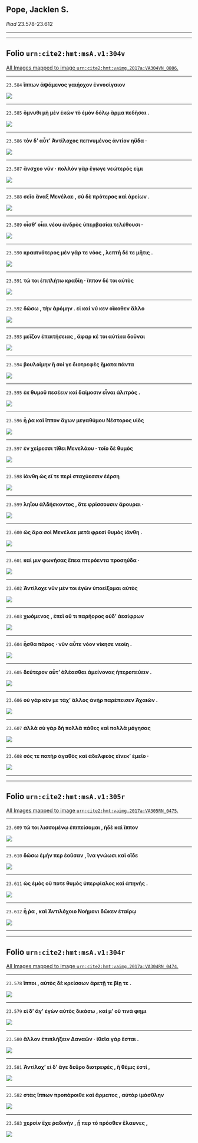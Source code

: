## Pope, Jacklen S.

*Iliad* 23.578-23.612

---

---

## **Folio `urn:cite2:hmt:msA.v1:304v`**



[All Images mapped to image `urn:cite2:hmt:vaimg.2017a:VA304VN_0806`.](http://www.homermultitext.org/ict2/index.html?urn=urn:cite2:hmt:vaimg.2017a:VA304VN_0806@0.4810,0.2455,0.3557,0.02490&urn=urn:cite2:hmt:vaimg.2017a:VA304VN_0806@0.4842,0.2707,0.4046,0.02213&urn=urn:cite2:hmt:vaimg.2017a:VA304VN_0806@0.4790,0.2916,0.3871,0.02089&urn=urn:cite2:hmt:vaimg.2017a:VA304VN_0806@0.4842,0.3077,0.3762,0.02310&urn=urn:cite2:hmt:vaimg.2017a:VA304VN_0806@0.4838,0.3282,0.3976,0.02033&urn=urn:cite2:hmt:vaimg.2017a:VA304VN_0806@0.4858,0.3469,0.3803,0.01826&urn=urn:cite2:hmt:vaimg.2017a:VA304VN_0806@0.4867,0.3629,0.4005,0.02324&urn=urn:cite2:hmt:vaimg.2017a:VA304VN_0806@0.4777,0.3837,0.3758,0.02227&urn=urn:cite2:hmt:vaimg.2017a:VA304VN_0806@0.4772,0.4036,0.3931,0.02061&urn=urn:cite2:hmt:vaimg.2017a:VA304VN_0806@0.4772,0.4036,0.3931,0.02061&urn=urn:cite2:hmt:vaimg.2017a:VA304VN_0806@0.4832,0.4437,0.3996,0.02033&urn=urn:cite2:hmt:vaimg.2017a:VA304VN_0806@0.4772,0.4603,0.3981,0.02144&urn=urn:cite2:hmt:vaimg.2017a:VA304VN_0806@0.4794,0.4813,0.3721,0.02061&urn=urn:cite2:hmt:vaimg.2017a:VA304VN_0806@0.4803,0.5011,0.3651,0.02130&urn=urn:cite2:hmt:vaimg.2017a:VA304VN_0806@0.4770,0.5207,0.3180,0.02310&urn=urn:cite2:hmt:vaimg.2017a:VA304VN_0806@0.4784,0.5401,0.3893,0.01950&urn=urn:cite2:hmt:vaimg.2017a:VA304VN_0806@0.4821,0.5582,0.3795,0.01964&urn=urn:cite2:hmt:vaimg.2017a:VA304VN_0806@0.4812,0.5750,0.4020,0.02241&urn=urn:cite2:hmt:vaimg.2017a:VA304VN_0806@0.4783,0.5961,0.3992,0.02116&urn=urn:cite2:hmt:vaimg.2017a:VA304VN_0806@0.4729,0.6154,0.4033,0.02324&urn=urn:cite2:hmt:vaimg.2017a:VA304VN_0806@0.4840,0.6347,0.3723,0.01826&urn=urn:cite2:hmt:vaimg.2017a:VA304VN_0806@0.4733,0.6510,0.4105,0.02310&urn=urn:cite2:hmt:vaimg.2017a:VA304VN_0806@0.4707,0.6730,0.4300,0.02006&urn=urn:cite2:hmt:vaimg.2017a:VA304VN_0806@0.4770,0.6880,0.4167,0.02337&urn=urn:cite2:hmt:vaimg.2017a:VA304VN_0806@0.4819,0.7076,0.3970,0.02960)

---- 

 `23.584`  **ἵππων ἁψάμενος γαιήοχον ἐννοσίγαιον** 

 <a href="http://www.homermultitext.org/ict2/index.html?urn=urn:cite2:hmt:vaimg.2017a:VA304VN_0806@0.4810,0.2455,0.3557,0.02490"><img src="http://beta.hpcc.uh.edu/scs/image/500/500/urn:cite2:hmt:vaimg.2017a:VA304VN_0806@0.4810,0.2455,0.3557,0.02490"/></a> 

---- 

 `23.585`  **ὄμνυθι μὴ μὲν ἑκὼν τὸ ἐμὸν δόλῳ ἅρμα πεδῆσαι .** 

 <a href="http://www.homermultitext.org/ict2/index.html?urn=urn:cite2:hmt:vaimg.2017a:VA304VN_0806@0.4842,0.2707,0.4046,0.02213"><img src="http://beta.hpcc.uh.edu/scs/image/500/500/urn:cite2:hmt:vaimg.2017a:VA304VN_0806@0.4842,0.2707,0.4046,0.02213"/></a> 

---- 

 `23.586`  **τὸν δʼ αὖτʼ Ἀντίλοχος πεπνυμένος ἀντίον ηὔδα ·** 

 <a href="http://www.homermultitext.org/ict2/index.html?urn=urn:cite2:hmt:vaimg.2017a:VA304VN_0806@0.4790,0.2916,0.3871,0.02089"><img src="http://beta.hpcc.uh.edu/scs/image/500/500/urn:cite2:hmt:vaimg.2017a:VA304VN_0806@0.4790,0.2916,0.3871,0.02089"/></a> 

---- 

 `23.587`  **ἄνσχεο νῦν · πολλὸν γὰρ ἔγωγε νεώτερός εἰμι** 

 <a href="http://www.homermultitext.org/ict2/index.html?urn=urn:cite2:hmt:vaimg.2017a:VA304VN_0806@0.4842,0.3077,0.3762,0.02310"><img src="http://beta.hpcc.uh.edu/scs/image/500/500/urn:cite2:hmt:vaimg.2017a:VA304VN_0806@0.4842,0.3077,0.3762,0.02310"/></a> 

---- 

 `23.588`  **σεῖο ἄναξ Μενέλαε , σὺ δὲ πρότερος καὶ ἀρείων .** 

 <a href="http://www.homermultitext.org/ict2/index.html?urn=urn:cite2:hmt:vaimg.2017a:VA304VN_0806@0.4838,0.3282,0.3976,0.02033"><img src="http://beta.hpcc.uh.edu/scs/image/500/500/urn:cite2:hmt:vaimg.2017a:VA304VN_0806@0.4838,0.3282,0.3976,0.02033"/></a> 

---- 

 `23.589`  **οἶσθʼ οἷαι νέου ἀνδρὸς ὑπερβασίαι τελέθουσι ·** 

 <a href="http://www.homermultitext.org/ict2/index.html?urn=urn:cite2:hmt:vaimg.2017a:VA304VN_0806@0.4858,0.3469,0.3803,0.01826"><img src="http://beta.hpcc.uh.edu/scs/image/500/500/urn:cite2:hmt:vaimg.2017a:VA304VN_0806@0.4858,0.3469,0.3803,0.01826"/></a> 

---- 

 `23.590`  **κραιπνότερος μὲν γάρ τε νόος , λεπτὴ δέ τε μῆτις .** 

 <a href="http://www.homermultitext.org/ict2/index.html?urn=urn:cite2:hmt:vaimg.2017a:VA304VN_0806@0.4867,0.3629,0.4005,0.02324"><img src="http://beta.hpcc.uh.edu/scs/image/500/500/urn:cite2:hmt:vaimg.2017a:VA304VN_0806@0.4867,0.3629,0.4005,0.02324"/></a> 

---- 

 `23.591`  **τώ τοι ἐπιτλήτω κραδίη · ἵππον δέ τοι αὐτὸς** 

 <a href="http://www.homermultitext.org/ict2/index.html?urn=urn:cite2:hmt:vaimg.2017a:VA304VN_0806@0.4777,0.3837,0.3758,0.02227"><img src="http://beta.hpcc.uh.edu/scs/image/500/500/urn:cite2:hmt:vaimg.2017a:VA304VN_0806@0.4777,0.3837,0.3758,0.02227"/></a> 

---- 

 `23.592`  **δώσω , τὴν ἀρόμην . εἰ καί νύ κεν οἴκοθεν ἄλλο** 

 <a href="http://www.homermultitext.org/ict2/index.html?urn=urn:cite2:hmt:vaimg.2017a:VA304VN_0806@0.4772,0.4036,0.3931,0.02061"><img src="http://beta.hpcc.uh.edu/scs/image/500/500/urn:cite2:hmt:vaimg.2017a:VA304VN_0806@0.4772,0.4036,0.3931,0.02061"/></a> 

---- 

 `23.593`  **μεῖζον ἐπαιτήσειας , ἄφαρ κέ τοι αὐτίκα δοῦναι** 

 <a href="http://www.homermultitext.org/ict2/index.html?urn=urn:cite2:hmt:vaimg.2017a:VA304VN_0806@0.4772,0.4036,0.3931,0.02061"><img src="http://beta.hpcc.uh.edu/scs/image/500/500/urn:cite2:hmt:vaimg.2017a:VA304VN_0806@0.4772,0.4036,0.3931,0.02061"/></a> 

---- 

 `23.594`  **βουλοίμην ἢ σοί γε διοτρεφὲς ἤματα πάντα** 

 <a href="http://www.homermultitext.org/ict2/index.html?urn=urn:cite2:hmt:vaimg.2017a:VA304VN_0806@0.4832,0.4437,0.3996,0.02033"><img src="http://beta.hpcc.uh.edu/scs/image/500/500/urn:cite2:hmt:vaimg.2017a:VA304VN_0806@0.4832,0.4437,0.3996,0.02033"/></a> 

---- 

 `23.595`  **ἐκ θυμοῦ πεσέειν καὶ δαίμοσιν εἶναι ἀλιτρός .** 

 <a href="http://www.homermultitext.org/ict2/index.html?urn=urn:cite2:hmt:vaimg.2017a:VA304VN_0806@0.4772,0.4603,0.3981,0.02144"><img src="http://beta.hpcc.uh.edu/scs/image/500/500/urn:cite2:hmt:vaimg.2017a:VA304VN_0806@0.4772,0.4603,0.3981,0.02144"/></a> 

---- 

 `23.596`  **ἦ ῥα καὶ ἵππον ἄγων μεγαθύμου Νέστορος υἱὸς** 

 <a href="http://www.homermultitext.org/ict2/index.html?urn=urn:cite2:hmt:vaimg.2017a:VA304VN_0806@0.4794,0.4813,0.3721,0.02061"><img src="http://beta.hpcc.uh.edu/scs/image/500/500/urn:cite2:hmt:vaimg.2017a:VA304VN_0806@0.4794,0.4813,0.3721,0.02061"/></a> 

---- 

 `23.597`  **ἐν χείρεσσι τίθει Μενελάου · τοῖο δὲ θυμὸς** 

 <a href="http://www.homermultitext.org/ict2/index.html?urn=urn:cite2:hmt:vaimg.2017a:VA304VN_0806@0.4803,0.5011,0.3651,0.02130"><img src="http://beta.hpcc.uh.edu/scs/image/500/500/urn:cite2:hmt:vaimg.2017a:VA304VN_0806@0.4803,0.5011,0.3651,0.02130"/></a> 

---- 

 `23.598`  **ἰάνθη ὡς εἴ τε περὶ σταχύεσσιν ἐέρση** 

 <a href="http://www.homermultitext.org/ict2/index.html?urn=urn:cite2:hmt:vaimg.2017a:VA304VN_0806@0.4770,0.5207,0.3180,0.02310"><img src="http://beta.hpcc.uh.edu/scs/image/500/500/urn:cite2:hmt:vaimg.2017a:VA304VN_0806@0.4770,0.5207,0.3180,0.02310"/></a> 

---- 

 `23.599`  **ληΐου ἀλδήσκοντος , ὅτε φρίσσουσιν ἄρουραι ·** 

 <a href="http://www.homermultitext.org/ict2/index.html?urn=urn:cite2:hmt:vaimg.2017a:VA304VN_0806@0.4784,0.5401,0.3893,0.01950"><img src="http://beta.hpcc.uh.edu/scs/image/500/500/urn:cite2:hmt:vaimg.2017a:VA304VN_0806@0.4784,0.5401,0.3893,0.01950"/></a> 

---- 

 `23.600`  **ὣς ἄρα σοὶ Μενέλαε μετὰ φρεσὶ θυμὸς ἰάνθη .** 

 <a href="http://www.homermultitext.org/ict2/index.html?urn=urn:cite2:hmt:vaimg.2017a:VA304VN_0806@0.4821,0.5582,0.3795,0.01964"><img src="http://beta.hpcc.uh.edu/scs/image/500/500/urn:cite2:hmt:vaimg.2017a:VA304VN_0806@0.4821,0.5582,0.3795,0.01964"/></a> 

---- 

 `23.601`  **καί μιν φωνήσας ἔπεα πτερόεντα προσηύδα ·** 

 <a href="http://www.homermultitext.org/ict2/index.html?urn=urn:cite2:hmt:vaimg.2017a:VA304VN_0806@0.4812,0.5750,0.4020,0.02241"><img src="http://beta.hpcc.uh.edu/scs/image/500/500/urn:cite2:hmt:vaimg.2017a:VA304VN_0806@0.4812,0.5750,0.4020,0.02241"/></a> 

---- 

 `23.602`  **Ἀντίλοχε νῦν μέν τοι ἐγὼν ὑποείξομαι αὐτὸς** 

 <a href="http://www.homermultitext.org/ict2/index.html?urn=urn:cite2:hmt:vaimg.2017a:VA304VN_0806@0.4783,0.5961,0.3992,0.02116"><img src="http://beta.hpcc.uh.edu/scs/image/500/500/urn:cite2:hmt:vaimg.2017a:VA304VN_0806@0.4783,0.5961,0.3992,0.02116"/></a> 

---- 

 `23.603`  **χωόμενος , ἐπεὶ οὔ τι παρήορος οὐδʼ ἀεσίφρων** 

 <a href="http://www.homermultitext.org/ict2/index.html?urn=urn:cite2:hmt:vaimg.2017a:VA304VN_0806@0.4729,0.6154,0.4033,0.02324"><img src="http://beta.hpcc.uh.edu/scs/image/500/500/urn:cite2:hmt:vaimg.2017a:VA304VN_0806@0.4729,0.6154,0.4033,0.02324"/></a> 

---- 

 `23.604`  **ἦσθα πάρος · νῦν αὖτε νόον νίκησε νεοίη .** 

 <a href="http://www.homermultitext.org/ict2/index.html?urn=urn:cite2:hmt:vaimg.2017a:VA304VN_0806@0.4840,0.6347,0.3723,0.01826"><img src="http://beta.hpcc.uh.edu/scs/image/500/500/urn:cite2:hmt:vaimg.2017a:VA304VN_0806@0.4840,0.6347,0.3723,0.01826"/></a> 

---- 

 `23.605`  **δεύτερον αὖτʼ ἀλέασθαι ἀμείνονας ἠπεροπεύειν .** 

 <a href="http://www.homermultitext.org/ict2/index.html?urn=urn:cite2:hmt:vaimg.2017a:VA304VN_0806@0.4733,0.6510,0.4105,0.02310"><img src="http://beta.hpcc.uh.edu/scs/image/500/500/urn:cite2:hmt:vaimg.2017a:VA304VN_0806@0.4733,0.6510,0.4105,0.02310"/></a> 

---- 

 `23.606`  **οὐ γάρ κέν με τάχʼ ἄλλος ἀνὴρ παρέπεισεν Ἀχαιῶν .** 

 <a href="http://www.homermultitext.org/ict2/index.html?urn=urn:cite2:hmt:vaimg.2017a:VA304VN_0806@0.4707,0.6730,0.4300,0.02006"><img src="http://beta.hpcc.uh.edu/scs/image/500/500/urn:cite2:hmt:vaimg.2017a:VA304VN_0806@0.4707,0.6730,0.4300,0.02006"/></a> 

---- 

 `23.607`  **ἀλλὰ σὺ γὰρ δὴ πολλὰ πάθες καὶ πολλὰ μόγησας** 

 <a href="http://www.homermultitext.org/ict2/index.html?urn=urn:cite2:hmt:vaimg.2017a:VA304VN_0806@0.4770,0.6880,0.4167,0.02337"><img src="http://beta.hpcc.uh.edu/scs/image/500/500/urn:cite2:hmt:vaimg.2017a:VA304VN_0806@0.4770,0.6880,0.4167,0.02337"/></a> 

---- 

 `23.608`  **σός τε πατὴρ ἀγαθὸς καὶ ἀδελφεὸς εἵνεκʼ ἐμεῖο ·** 

 <a href="http://www.homermultitext.org/ict2/index.html?urn=urn:cite2:hmt:vaimg.2017a:VA304VN_0806@0.4819,0.7076,0.3970,0.02960"><img src="http://beta.hpcc.uh.edu/scs/image/500/500/urn:cite2:hmt:vaimg.2017a:VA304VN_0806@0.4819,0.7076,0.3970,0.02960"/></a> 

---

---

## **Folio `urn:cite2:hmt:msA.v1:305r`**



[All Images mapped to image `urn:cite2:hmt:vaimg.2017a:VA305RN_0475`.](http://www.homermultitext.org/ict2/index.html?urn=urn:cite2:hmt:vaimg.2017a:VA305RN_0475@0.2128,0.2158,0.3944,0.02517&urn=urn:cite2:hmt:vaimg.2017a:VA305RN_0475@0.2091,0.2396,0.3720,0.02102&urn=urn:cite2:hmt:vaimg.2017a:VA305RN_0475@0.2036,0.2577,0.4241,0.02407&urn=urn:cite2:hmt:vaimg.2017a:VA305RN_0475@0.2069,0.2750,0.3913,0.02656)

---- 

 `23.609`  **τώ τοι λισσομένῳ ἐπιπείσομαι , ἠδὲ καὶ ἵππον** 

 <a href="http://www.homermultitext.org/ict2/index.html?urn=urn:cite2:hmt:vaimg.2017a:VA305RN_0475@0.2128,0.2158,0.3944,0.02517"><img src="http://beta.hpcc.uh.edu/scs/image/500/500/urn:cite2:hmt:vaimg.2017a:VA305RN_0475@0.2128,0.2158,0.3944,0.02517"/></a> 

---- 

 `23.610`  **δώσω ἐμήν περ ἐοῦσαν , ἵνα γνώωσι καὶ οἵδε** 

 <a href="http://www.homermultitext.org/ict2/index.html?urn=urn:cite2:hmt:vaimg.2017a:VA305RN_0475@0.2091,0.2396,0.3720,0.02102"><img src="http://beta.hpcc.uh.edu/scs/image/500/500/urn:cite2:hmt:vaimg.2017a:VA305RN_0475@0.2091,0.2396,0.3720,0.02102"/></a> 

---- 

 `23.611`  **ὡς ἐμὸς οὔ ποτε θυμὸς ὑπερφίαλος καὶ ἀπηνής .** 

 <a href="http://www.homermultitext.org/ict2/index.html?urn=urn:cite2:hmt:vaimg.2017a:VA305RN_0475@0.2036,0.2577,0.4241,0.02407"><img src="http://beta.hpcc.uh.edu/scs/image/500/500/urn:cite2:hmt:vaimg.2017a:VA305RN_0475@0.2036,0.2577,0.4241,0.02407"/></a> 

---- 

 `23.612`  **ἦ ῥα , καὶ Ἀντιλόχοιο Νοήμονι δῶκεν ἑταίρῳ** 

 <a href="http://www.homermultitext.org/ict2/index.html?urn=urn:cite2:hmt:vaimg.2017a:VA305RN_0475@0.2069,0.2750,0.3913,0.02656"><img src="http://beta.hpcc.uh.edu/scs/image/500/500/urn:cite2:hmt:vaimg.2017a:VA305RN_0475@0.2069,0.2750,0.3913,0.02656"/></a> 

---

---

## **Folio `urn:cite2:hmt:msA.v1:304r`**



[All Images mapped to image `urn:cite2:hmt:vaimg.2017a:VA304RN_0474`.](http://www.homermultitext.org/ict2/index.html?urn=urn:cite2:hmt:vaimg.2017a:VA304RN_0474@0.2168,0.5880,0.3578,0.01923&urn=urn:cite2:hmt:vaimg.2017a:VA304RN_0474@0.2172,0.6061,0.3838,0.02351&urn=urn:cite2:hmt:vaimg.2017a:VA304RN_0474@0.2144,0.6257,0.3815,0.02116&urn=urn:cite2:hmt:vaimg.2017a:VA304RN_0474@0.1866,0.6418,0.4165,0.02365&urn=urn:cite2:hmt:vaimg.2017a:VA304RN_0474@0.2150,0.6591,0.4311,0.02130&urn=urn:cite2:hmt:vaimg.2017a:VA304RN_0474@0.2091,0.6777,0.4105,0.03001)

---- 

 `23.578`  **ἵπποι , αὐτὸς δὲ κρείσσων ἀρετῇ τε βίῃ τε .** 

 <a href="http://www.homermultitext.org/ict2/index.html?urn=urn:cite2:hmt:vaimg.2017a:VA304RN_0474@0.2168,0.5880,0.3578,0.01923"><img src="http://beta.hpcc.uh.edu/scs/image/500/500/urn:cite2:hmt:vaimg.2017a:VA304RN_0474@0.2168,0.5880,0.3578,0.01923"/></a> 

---- 

 `23.579`  **εἰ δʼ ἄγʼ ἐγὼν αὐτὸς δικάσω , καί μʼ οὔ τινά φημι** 

 <a href="http://www.homermultitext.org/ict2/index.html?urn=urn:cite2:hmt:vaimg.2017a:VA304RN_0474@0.2172,0.6061,0.3838,0.02351"><img src="http://beta.hpcc.uh.edu/scs/image/500/500/urn:cite2:hmt:vaimg.2017a:VA304RN_0474@0.2172,0.6061,0.3838,0.02351"/></a> 

---- 

 `23.580`  **ἄλλον ἐπιπλήξειν Δαναῶν · ἰθεῖα γὰρ ἔσται .** 

 <a href="http://www.homermultitext.org/ict2/index.html?urn=urn:cite2:hmt:vaimg.2017a:VA304RN_0474@0.2144,0.6257,0.3815,0.02116"><img src="http://beta.hpcc.uh.edu/scs/image/500/500/urn:cite2:hmt:vaimg.2017a:VA304RN_0474@0.2144,0.6257,0.3815,0.02116"/></a> 

---- 

 `23.581`  **Ἀντίλοχʼ εἰ δʼ ἄγε δεῦρο διοτρεφές , ἣ θέμις ἐστί ,** 

 <a href="http://www.homermultitext.org/ict2/index.html?urn=urn:cite2:hmt:vaimg.2017a:VA304RN_0474@0.1866,0.6418,0.4165,0.02365"><img src="http://beta.hpcc.uh.edu/scs/image/500/500/urn:cite2:hmt:vaimg.2017a:VA304RN_0474@0.1866,0.6418,0.4165,0.02365"/></a> 

---- 

 `23.582`  **στὰς ἵππων προπάροιθε καὶ ἅρματος , αὐτὰρ ἱμάσθλην** 

 <a href="http://www.homermultitext.org/ict2/index.html?urn=urn:cite2:hmt:vaimg.2017a:VA304RN_0474@0.2150,0.6591,0.4311,0.02130"><img src="http://beta.hpcc.uh.edu/scs/image/500/500/urn:cite2:hmt:vaimg.2017a:VA304RN_0474@0.2150,0.6591,0.4311,0.02130"/></a> 

---- 

 `23.583`  **χερσὶν ἔχε ῥαδινήν , ᾗ περ τὸ πρόσθεν ἔλαυνες ,** 

 <a href="http://www.homermultitext.org/ict2/index.html?urn=urn:cite2:hmt:vaimg.2017a:VA304RN_0474@0.2091,0.6777,0.4105,0.03001"><img src="http://beta.hpcc.uh.edu/scs/image/500/500/urn:cite2:hmt:vaimg.2017a:VA304RN_0474@0.2091,0.6777,0.4105,0.03001"/></a> 